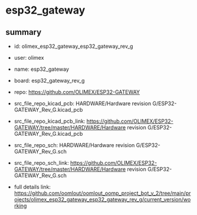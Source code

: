# esp32_gateway
 
## summary 
* id: olimex_esp32_gateway_esp32_gateway_rev_g
* user: olimex
* name: esp32_gateway
* board: esp32_gateway_rev_g
* repo: https://github.com/OLIMEX/ESP32-GATEWAY
* src_file_repo_kicad_pcb: HARDWARE/Hardware revision G/ESP32-GATEWAY_Rev_G.kicad_pcb
* src_file_repo_kicad_pcb_link: https://github.com/OLIMEX/ESP32-GATEWAY/tree/master/HARDWARE/Hardware revision G/ESP32-GATEWAY_Rev_G.kicad_pcb


* src_file_repo_sch: HARDWARE/Hardware revision G/ESP32-GATEWAY_Rev_G.sch
* src_file_repo_sch_link: https://github.com/OLIMEX/ESP32-GATEWAY/tree/master/HARDWARE/Hardware revision G/ESP32-GATEWAY_Rev_G.sch
* full details link: https://github.com/oomlout/oomlout_oomp_project_bot_v_2/tree/main/projects/olimex_esp32_gateway_esp32_gateway_rev_g/current_version/working  







